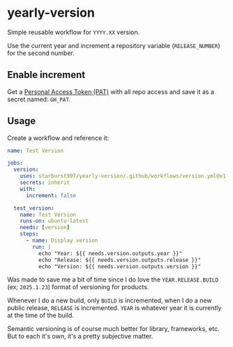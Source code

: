 # yearly-version
Simple reusable workflow for `YYYY.XX` version.

Use the current year and increment a repository variable (`RELEASE_NUMBER`) for the second number.

## Enable increment

Get a [Personal Access Token (PAT)](https://github.com/settings/tokens) with all repo access and save it as a secret named: `GH_PAT`. 

## Usage

Create a workflow and reference it:

```yml
name: Test Version

jobs:
  version:
    uses: starburst997/yearly-version/.github/workflows/version.yml@v1
    secrets: inherit
    with:
      increment: false

  test_version:
    name: Test Version
    runs-on: ubuntu-latest
    needs: [version]
    steps:
      - name: Display version
        run: |
          echo "Year: ${{ needs.version.outputs.year }}"
          echo "Release: ${{ needs.version.outputs.release }}"
          echo "Version: ${{ needs.version.outputs.version }}"
```

Was made to save me a bit of time since I do love the `YEAR.RELEASE.BUILD` (ex; `2025.1.23`) format of versioning for products.

Whenever I do a new build, only `BUILD` is incremented, when I do a new public release, `RELEASE` is incremented. `YEAR` is whatever year it is currently at the time of the build.

Semantic versioning is of course much better for library, frameworks, etc. But to each it's own, it's a pretty subjective matter.